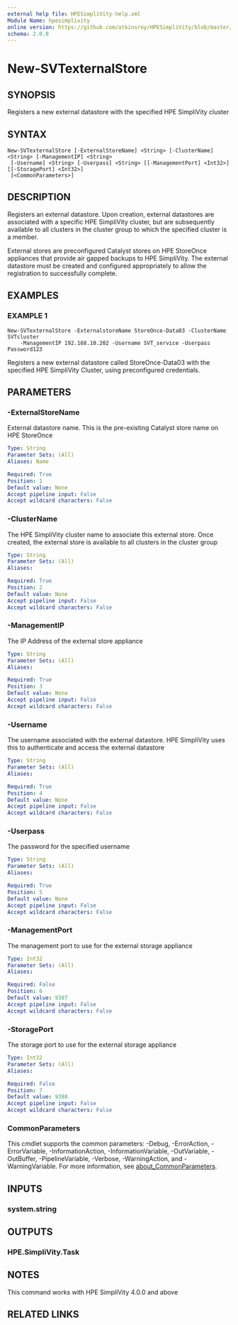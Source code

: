 ```yaml
---
external help file: HPESimpliVity-help.xml
Module Name: hpesimplivity
online version: https://github.com/atkinsroy/HPESimpliVity/blob/master/docs/Get-SVTdatastoreComputeNode.md
schema: 2.0.0
---
```


# New-SVTexternalStore

## SYNOPSIS
Registers a new external datastore with the specified HPE SimpliVity cluster

## SYNTAX

```
New-SVTexternalStore [-ExternalStoreName] <String> [-ClusterName] <String> [-ManagementIP] <String>
 [-Username] <String> [-Userpass] <String> [[-ManagementPort] <Int32>] [[-StoragePort] <Int32>]
 [<CommonParameters>]
```

## DESCRIPTION
Registers an external datastore.
Upon creation, external datastores are associated with a specific
HPE SimpliVity cluster, but are subsequently available to all clusters in the cluster group to which 
the specified cluster is a member.

External stores are preconfigured Catalyst stores on HPE StoreOnce appliances that provide air gapped 
backups to HPE SimpliVity.
The external datastore must be created and configured appropriately to allow 
the registration to successfully complete.

## EXAMPLES

### EXAMPLE 1
```
New-SVTexternalStore -ExternalstoreName StoreOnce-Data03 -ClusterName SVTcluster
    -ManagementIP 192.168.10.202 -Username SVT_service -Userpass Password123
```

Registers a new external datastore called StoreOnce-Data03 with the specified HPE SimpliVity Cluster,
using preconfigured credentials.

## PARAMETERS

### -ExternalStoreName
External datastore name.
This is the pre-existing Catalyst store name on HPE StoreOnce

```yaml
Type: String
Parameter Sets: (All)
Aliases: Name

Required: True
Position: 1
Default value: None
Accept pipeline input: False
Accept wildcard characters: False
```

### -ClusterName
The HPE SimpliVity cluster name to associate this external store.
Once created, the external store is
available to all clusters in the cluster group

```yaml
Type: String
Parameter Sets: (All)
Aliases:

Required: True
Position: 2
Default value: None
Accept pipeline input: False
Accept wildcard characters: False
```

### -ManagementIP
The IP Address of the external store appliance

```yaml
Type: String
Parameter Sets: (All)
Aliases:

Required: True
Position: 3
Default value: None
Accept pipeline input: False
Accept wildcard characters: False
```

### -Username
The username associated with the external datastore.
HPE SimpliVity uses this to authenticate and 
access the external datastore

```yaml
Type: String
Parameter Sets: (All)
Aliases:

Required: True
Position: 4
Default value: None
Accept pipeline input: False
Accept wildcard characters: False
```

### -Userpass
The password for the specified username

```yaml
Type: String
Parameter Sets: (All)
Aliases:

Required: True
Position: 5
Default value: None
Accept pipeline input: False
Accept wildcard characters: False
```

### -ManagementPort
The management port to use for the external storage appliance

```yaml
Type: Int32
Parameter Sets: (All)
Aliases:

Required: False
Position: 6
Default value: 9387
Accept pipeline input: False
Accept wildcard characters: False
```

### -StoragePort
The storage port to use for the external storage appliance

```yaml
Type: Int32
Parameter Sets: (All)
Aliases:

Required: False
Position: 7
Default value: 9388
Accept pipeline input: False
Accept wildcard characters: False
```

### CommonParameters
This cmdlet supports the common parameters: -Debug, -ErrorAction, -ErrorVariable, -InformationAction, -InformationVariable, -OutVariable, -OutBuffer, -PipelineVariable, -Verbose, -WarningAction, and -WarningVariable. For more information, see [about_CommonParameters](http://go.microsoft.com/fwlink/?LinkID=113216).

## INPUTS

### system.string
## OUTPUTS

### HPE.SimpliVity.Task
## NOTES
This command works with HPE SimpliVity 4.0.0 and above

## RELATED LINKS

